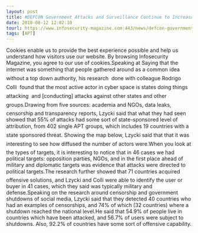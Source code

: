 ```yaml
---
layout: post
title: #DEFCON Government Attacks and Surveillance Continue to Increase
date: 2018-08-12 12:02:10
tourl: https://www.infosecurity-magazine.com:443/news/defcon-government-attack/
tags: [APT]
---
```

Cookies enable us to provide the best experience possible and help us understand how visitors use our website. By browsing Infosecurity Magazine, you agree to our use of cookies.Speaking at Saying that the internet was something that people gathered around as a common idea without a top down authority, his research  done with colleague Rodrigo Colli  found that the most active actor in cyber space is states doing things  attacking  and [conducting] attacks against other states and other groups.Drawing from five sources: academia and NGOs, data leaks, censorship and transparency reports, Lzycki said that what they had seen showed that 55% of attacks had some sort of state-sponsored level of attribution, from 402 single APT groups, which includes 19 countries with a state sponsored threat. Showing the map below, Lzycki said that that it was interesting to see how diffused the number of actors were.When you look at the types of targets, it is interesting to notice that in 46 cases we had political targets: opposition parties, NGOs, and in the first place ahead of military and diplomatic targets was evidence that attacks were directed to political targets.The research further showed that 71 countries acquired offensive solutions, and Lzycki and Colli were able to identify the user or buyer in 41 cases, which they said was typically military and defense.Speaking on the research around censorship and government shutdowns of social media, Lzycki said that they detected 40 countries who had an examples of censorships, and 74% of which (32 countries) where a shutdown reached the national level.He said that 54.9% of people live in countries which have been attacked, and 56.7% of users were subject to shutdowns. Also, 92.2% of countries have some sort of offensive capability.